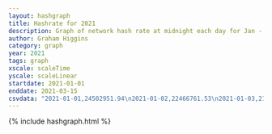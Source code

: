 ```yaml
---
layout: hashgraph
title: Hashrate for 2021
description: Graph of network hash rate at midnight each day for Jan - Mar 2021
author: Graham Higgins
category: graph
year: 2021
tags: graph
xscale: scaleTime
yscale: scaleLinear
startdate: 2021-01-01
enddate: 2021-03-15
csvdata: "2021-01-01,24502951.94\n2021-01-02,22466761.53\n2021-01-03,21528398.84\n2021-01-04,22545564.33\n2021-01-05,31902374.94\n2021-01-06,29482307.07\n2021-01-07,33327224.41\n2021-01-08,24848421.21\n2021-01-09,29849459.25\n2021-01-10,31068992.59\n2021-01-11,27225874.42\n2021-01-12,31785988.74\n2021-01-13,28747023.57\n2021-01-14,24567687.59\n2021-01-15,30935039.66\n2021-01-16,36339718.79\n2021-01-17,26832107.15\n2021-01-18,26359973.92\n2021-01-19,26777533.67\n2021-01-20,29723457.88\n2021-01-21,27713059.63\n2021-01-22,26863160.14\n2021-01-23,20456510.85\n2021-01-24,20688307.76\n2021-01-25,26543903.98\n2021-01-26,23076151.61\n2021-01-27,25450152.16\n2021-01-28,22841481.44\n2021-01-29,24177497.23\n2021-01-30,29591366.66\n2021-01-31,27028263.90\n2021-02-01,27615194.65\n2021-02-02,22267689.70\n2021-02-03,24848728.02\n2021-02-04,21852306.75\n2021-02-05,28806967.86\n2021-02-06,24593756.20\n2021-02-07,27674325.05\n2021-02-08,25142253.61\n2021-02-09,25532368.25\n2021-02-10,28187418.33\n2021-02-11,26411636.18\n2021-02-12,24025801.52\n2021-02-13,26491251.79\n2021-02-14,23273326.38\n2021-02-15,25442699.65\n2021-02-16,23404080.80\n2021-02-17,22542450.25\n2021-02-18,27236751.40\n2021-02-19,24884944.40\n2021-02-20,22105969.24\n2021-02-21,22291122.57\n2021-02-22,21738605.80\n2021-02-23,21891752.59\n2021-02-24,24646328.05\n2021-02-25,25936555.58\n2021-02-26,26730698.77\n2021-02-27,28057183.46\n2021-02-28,37577696.08\n2021-03-01,28855171.61\n2021-03-02,29123051.12\n2021-03-03,33227801.21\n2021-03-04,30629218.78\n2021-03-05,34284280.06\n2021-03-06,31391372.32\n2021-03-07,30586783.93\n2021-03-08,30195873.21\n2021-03-09,37007597.19\n2021-03-10,35467944.12\n2021-03-11,32526205.29\n2021-03-12,28924689.56\n2021-03-13,33997260.55\n2021-03-14,32008240.81\n2021-03-15,31108908.08"
---
```


{% include hashgraph.html %}

